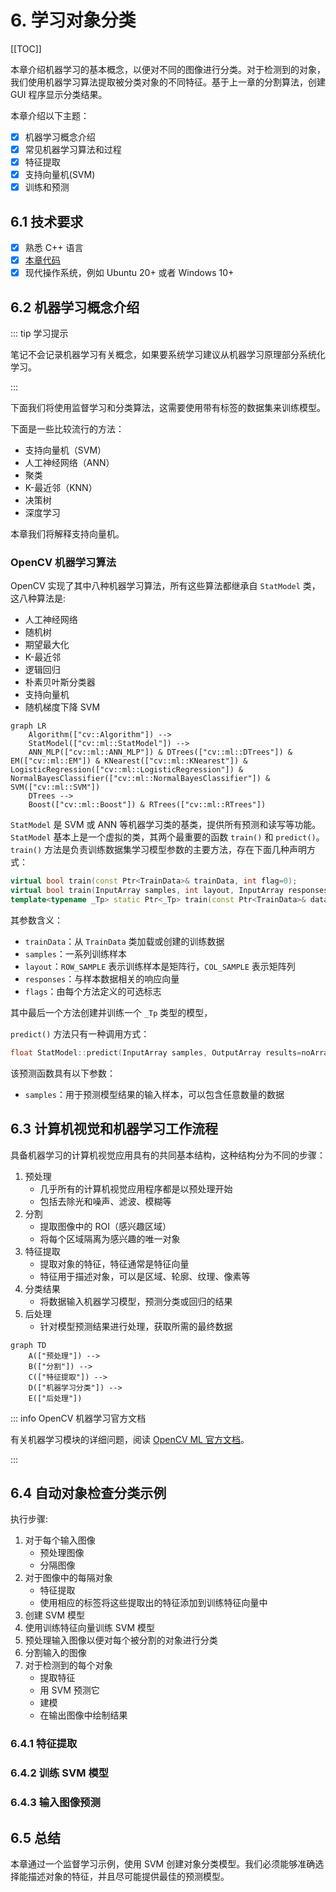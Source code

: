 # 6. 学习对象分类

<!-- markdownlint-disable MD045 -->

[[TOC]]

本章介绍机器学习的基本概念，以便对不同的图像进行分类。对于检测到的对象，我们使用机器学习算法提取被分类对象的不同特征。基于上一章的分割算法，创建 GUI 程序显示分类结果。

本章介绍以下主题：

- [x] 机器学习概念介绍
- [x] 常见机器学习算法和过程
- [x] 特征提取
- [x] 支持向量机(SVM)
- [x] 训练和预测

## 6.1 技术要求

- [x] 熟悉 C++ 语言
- [x] [本章代码](https://github.com/PacktPublishing/Learn-OpenCV-4-By-Building-Projects-Second-Edition/tree/master/Chapter_06)
- [x] 现代操作系统，例如 Ubuntu 20+ 或者 Windows 10+

## 6.2 机器学习概念介绍

::: tip 学习提示

笔记不会记录机器学习有关概念，如果要系统学习建议从机器学习原理部分系统化学习。

:::

下面我们将使用监督学习和分类算法，这需要使用带有标签的数据集来训练模型。

下面是一些比较流行的方法：

- 支持向量机（SVM）
- 人工神经网络（ANN）
- 聚类
- K-最近邻（KNN）
- 决策树
- 深度学习

本章我们将解释支持向量机。

### OpenCV 机器学习算法

OpenCV 实现了其中八种机器学习算法，所有这些算法都继承自 `StatModel` 类，这八种算法是:

- 人工神经网络
- 随机树
- 期望最大化
- K-最近邻
- 逻辑回归
- 朴素贝叶斯分类器
- 支持向量机
- 随机梯度下降 SVM

```mermaid
graph LR
    Algorithm(["cv::Algorithm"]) -->
    StatModel(["cv::ml::StatModel"]) -->
    ANN_MLP(["cv::ml::ANN_MLP"]) & DTrees(["cv::ml::DTrees"]) & EM(["cv::ml::EM"]) & KNearest(["cv::ml::KNearest"]) & LogisticRegression(["cv::ml::LogisticRegression"]) & NormalBayesClassifier(["cv::ml::NormalBayesClassifier"]) & SVM(["cv::ml::SVM"])
    DTrees -->
    Boost(["cv::ml::Boost"]) & RTrees(["cv::ml::RTrees"])
```

`StatModel` 是 SVM 或 ANN 等机器学习类的基类，提供所有预测和读写等功能。`StatModel` 基本上是一个虚拟的类，其两个最重要的函数 `train()` 和 `predict()`。`train()` 方法是负责训练数据集学习模型参数的主要方法，存在下面几种声明方式：

```cpp
virtual bool train(const Ptr<TrainData>& trainData, int flag=0);
virtual bool train(InputArray samples, int layout, InputArray responses);
template<typename _Tp> static Ptr<_Tp> train(const Ptr<TrainData>& data, int flags=0)
```

其参数含义：

- `trainData`：从 `TrainData` 类加载或创建的训练数据
- `samples`：一系列训练样本
- `layout`：`ROW_SAMPLE` 表示训练样本是矩阵行，`COL_SAMPLE` 表示矩阵列
- `responses`：与样本数据相关的响应向量
- `flags`：由每个方法定义的可选标志

其中最后一个方法创建并训练一个 `_Tp` 类型的模型，

`predict()` 方法只有一种调用方式：

```cpp
float StatModel::predict(InputArray samples, OutputArray results=noArray(), int flag=0);
```

该预测函数具有以下参数：

- `samples`：用于预测模型结果的输入样本，可以包含任意数量的数据

<!-- TODO -->

## 6.3 计算机视觉和机器学习工作流程

具备机器学习的计算机视觉应用具有的共同基本结构，这种结构分为不同的步骤：

1. 预处理
    - 几乎所有的计算机视觉应用程序都是以预处理开始
    - 包括去除光和噪声、滤波、模糊等
2. 分割
    - 提取图像中的 ROI（感兴趣区域）
    - 将每个区域隔离为感兴趣的唯一对象
3. 特征提取
    - 提取对象的特征，特征通常是特征向量
    - 特征用于描述对象，可以是区域、轮廓、纹理、像素等
4. 分类结果
    - 将数据输入机器学习模型，预测分类或回归的结果
5. 后处理
    - 针对模型预测结果进行处理，获取所需的最终数据

```mermaid
graph TD
    A(["预处理"]) -->
    B(["分割"]) -->
    C(["特征提取"]) -->
    D(["机器学习分类"]) -->
    E(["后处理"])
```

::: info OpenCV 机器学习官方文档

有关机器学习模块的详细问题，阅读 [OpenCV ML 官方文档](https://docs.opencv.org/master/dd/ded/group__ml.html)。

:::

## 6.4 自动对象检查分类示例

执行步骤:

1. 对于每个输入图像
    - 预处理图像
    - 分隔图像
2. 对于图像中的每隔对象
    - 特征提取
    - 使用相应的标签将这些提取出的特征添加到训练特征向量中
3. 创建 SVM 模型
4. 使用训练特征向量训练 SVM 模型
5. 预处理输入图像以便对每个被分割的对象进行分类
6. 分割输入的图像
7. 对于检测到的每个对象
    - 提取特征
    - 用 SVM 预测它
    - 建模
    - 在输出图像中绘制结果

### 6.4.1 特征提取

### 6.4.2 训练 SVM 模型

### 6.4.3 输入图像预测

## 6.5 总结

本章通过一个监督学习示例，使用 SVM 创建对象分类模型。我们必须能够准确选择能描述对象的特征，并且尽可能提供最佳的预测模型。
